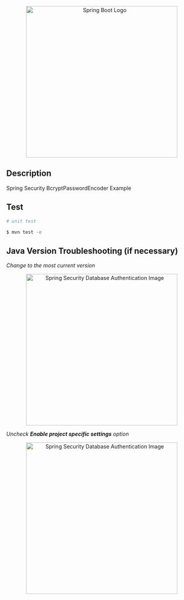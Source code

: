 <p align="center">
  <img src="https://i.imgur.com/Lxfk9IE.png" width="400" alt="Spring Boot Logo" />
</p>

## Description

Spring Security BcryptPasswordEncoder Example

## Test

```bash
# unit test

$ mvn test -e
```

## Java Version Troubleshooting (if necessary)

<em>Change to the most current version</em>

<p align="center">
  <img src="https://i.imgur.com/mpgdDa2.png" width="400" alt="Spring Security Database Authentication Image" />
</p>

<em>Uncheck <b>Enable project specific settings</b> option</em>

<p align="center">
  <img src="https://i.imgur.com/M5DAUtM.png" width="400" alt="Spring Security Database Authentication Image" />
</p>